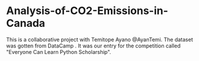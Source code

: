 # Analysis-of-CO2-Emissions-in-Canada
This is a collaborative project with Temitope Ayano @AyanTemi. The dataset was gotten from DataCamp . It was our entry for the competition called "Everyone Can Learn Python Scholarship".

